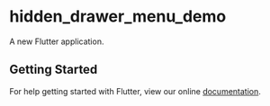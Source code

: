 # hidden_drawer_menu_demo

A new Flutter application.

## Getting Started

For help getting started with Flutter, view our online
[documentation](https://flutter.io/).
